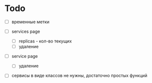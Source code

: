 # Todo

- [ ] временные метки
- [ ] services page
  - [ ] replicas - кол-во текущих
  - [ ] удаление
- [ ] service page

  - [ ] удаление

- [ ] сервисы в виде классов не нужны, достаточно простых функций
